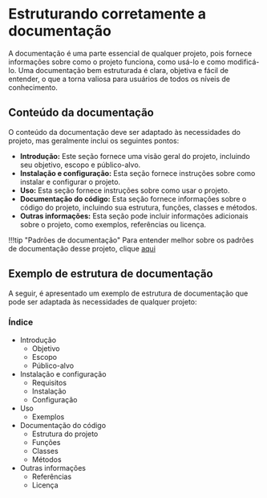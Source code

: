 # Estruturando corretamente a documentação

A documentação é uma parte essencial de qualquer projeto, pois fornece informações sobre como o projeto funciona, 
como usá-lo e como modificá-lo. Uma documentação bem estruturada é clara, objetiva e fácil de entender, 
o que a torna valiosa para usuários de todos os níveis de conhecimento.

## Conteúdo da documentação

O conteúdo da documentação deve ser adaptado às necessidades do projeto, mas geralmente inclui os seguintes pontos:

* **Introdução:** Este seção fornece uma visão geral do projeto, incluindo seu objetivo, escopo e público-alvo.
* **Instalação e configuração:** Esta seção fornece instruções sobre como instalar e configurar o projeto.
* **Uso:** Esta seção fornece instruções sobre como usar o projeto.
* **Documentação do código:** Esta seção fornece informações sobre o código do projeto, incluindo sua estrutura, 
funções, classes e métodos.
* **Outras informações:** Esta seção pode incluir informações adicionais sobre o projeto, como exemplos, referências ou licença.

!!!tip "Padrões de documentação"
    Para entender melhor sobre os padrões de documentação desse projeto, clique [aqui](docs/patterns-doc.md)

## Exemplo de estrutura de documentação

A seguir, é apresentado um exemplo de estrutura de documentação que pode ser adaptada às necessidades de qualquer projeto:

### Índice

* Introdução
    * Objetivo
    * Escopo
    * Público-alvo
* Instalação e configuração
    * Requisitos
    * Instalação
    * Configuração
* Uso
    * Exemplos
* Documentação do código
    * Estrutura do projeto
    * Funções
    * Classes
    * Métodos
* Outras informações
    * Referências
    * Licença
